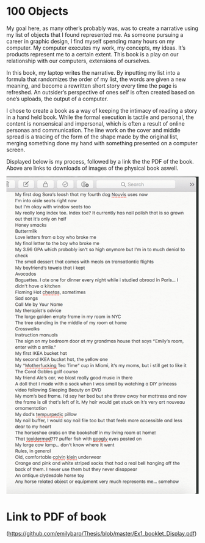 # 100 Objects

My goal here, as many other’s probably was, was to create a narrative using my list of objects that I found represented me. As someone pursuing a career in graphic design, I find myself spending many hours on my computer. My computer executes my work, my concepts, my ideas. It’s products represent me to a certain extent. This book is a play on our relationship with our computers, extensions of ourselves. 

In this book, my laptop writes the narrative. By inputting my list into a formula that randomizes the order of my list, the words are given a new meaning, and become a rewritten short story every time the page is refreshed. An outsider’s perspective of ones self is often created based on one’s uploads, the output of a computer.

I chose to create a book as a way of keeping the intimacy of reading a story in a hand held book. While the formal execution is tactile and personal, the content is nonsensical and impersonal, which is often a result of online personas and communication. The line work on the cover and middle spread is a tracing of the form of the shape made by the original list, merging something done my hand with something presented on a computer screen. 

Displayed below is my process, followed by a link the the PDF of the book. Above are links to downloads of images of the physical book aswell. 

![ThesisGif](https://github.com/emilybaro/Thesis/blob/master/Thesis_Ex1_2.gif)

# Link to PDF of book
(https://github.com/emilybaro/Thesis/blob/master/Ex1_booklet_Display.pdf)

